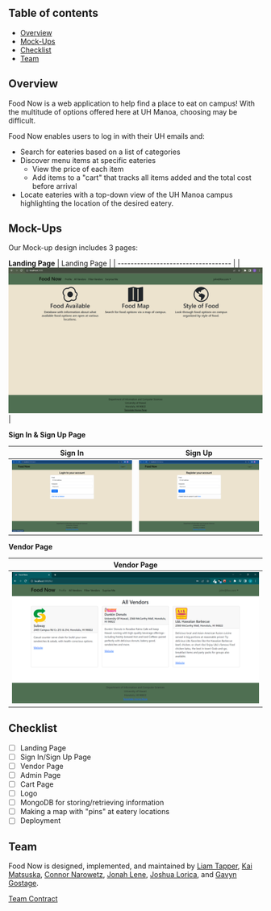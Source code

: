 ## Table of contents

* [Overview](#overview)
* [Mock-Ups](#mock-ups)
* [Checklist](#checklist)
* [Team](#team)

## Overview

Food Now is a web application to help find a place to eat on campus! With the multitude of options offered here at UH Manoa, choosing may be difficult. 

Food Now enables users to log in with their UH emails and:
* Search for eateries based on a list of categories
* Discover menu items at specific eateries
  * View the price of each item
  * Add items to a "cart" that tracks all items added and the total cost before arrival
* Locate eateries with a top-down view of the UH Manoa campus highlighting the location of the desired eatery.   

## Mock-Ups 

Our Mock-up design includes 3 pages: 

**Landing Page**
| Landing Page | 
| ----------------------------------- |
| ![Sign in Page](/PDF-Folder/LandingPage-mockup.png)  | 

**Sign In & Sign Up Page**

| Sign In                             | Sign Up                             |
| ----------------------------------- | ----------------------------------- |
| ![Sign in Page](/PDF-Folder/SignIn-mockup.png)  | ![Sign up Page](/PDF-Folder/SignUp-mockup.png)  |


**Vendor Page**

| Vendor Page | 
| ----------------------------------- |
| ![Sign in Page](/PDF-Folder/vendorpagemock.png)  | 

## Checklist

- [ ]   Landing Page
- [ ]   Sign In/Sign Up Page
- [ ]   Vendor Page
- [ ]   Admin Page
- [ ]   Cart Page
- [ ]   Logo
- [ ]   MongoDB for storing/retrieving information
- [ ]   Making a map with "pins" at eatery locations
- [ ]   Deployment

## Team

Food Now is designed, implemented, and maintained by [Liam Tapper](https://github.com/tliam1), [Kai Matsuska](https://github.com/kairemUH), [Connor Narowetz](https://github.com/kairemUH), [Jonah Lene](https://github.com/jonahlene), [Joshua Lorica](https://github.com/loricaj), and [Gavyn Gostage](https://github.com/gavyngostage).

[Team Contract](https://github.com/food-now/food-now.github.io/blob/b8e72eb11ee5c67fb3f4d7d08c6871e3282a7ca7/PDF-Folder/Contract.pdf)


